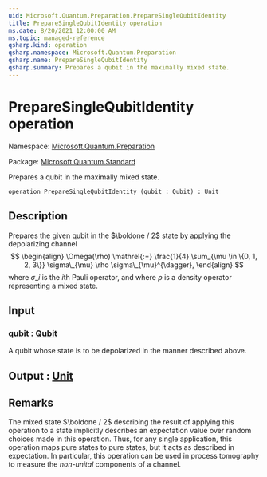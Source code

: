 ```yaml
---
uid: Microsoft.Quantum.Preparation.PrepareSingleQubitIdentity
title: PrepareSingleQubitIdentity operation
ms.date: 8/20/2021 12:00:00 AM
ms.topic: managed-reference
qsharp.kind: operation
qsharp.namespace: Microsoft.Quantum.Preparation
qsharp.name: PrepareSingleQubitIdentity
qsharp.summary: Prepares a qubit in the maximally mixed state.
---
```


# PrepareSingleQubitIdentity operation

Namespace: [Microsoft.Quantum.Preparation](xref:Microsoft.Quantum.Preparation)

Package: [Microsoft.Quantum.Standard](https://nuget.org/packages/Microsoft.Quantum.Standard)


Prepares a qubit in the maximally mixed state.

```qsharp
operation PrepareSingleQubitIdentity (qubit : Qubit) : Unit
```


## Description

Prepares the given qubit in the $\boldone / 2$ state by applying the depolarizing channel$$\begin{align}\Omega(\rho) \mathrel{:=} \frac{1}{4} \sum_{\mu \in \{0, 1, 2, 3\}} \sigma\_{\mu} \rho \sigma\_{\mu}^{\dagger},\end{align}$$where $\sigma\_i$ is the $i$th Pauli operator, and where$\rho$ is a density operator representing a mixed state.

## Input

### qubit : [Qubit](xref:microsoft.quantum.qsharp.valueliterals#qubit-literals)

A qubit whose state is to be depolarized in the mannerdescribed above.



## Output : [Unit](xref:microsoft.quantum.qsharp.valueliterals#unit-literal)



## Remarks

The mixed state $\boldone / 2$ describing the result ofapplying this operation to a state implicitly describesan expectation value over random choices made in this operation.Thus, for any single application, this operation maps pure statesto pure states, but it acts as described in expectation.In particular, this operation can be used in process tomographyto measure the *non-unital* components of a channel.